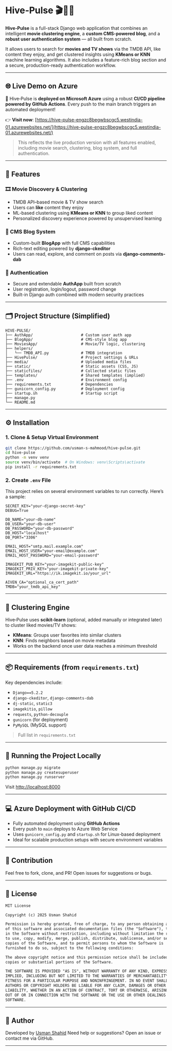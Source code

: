 
# Hive‑Pulse 🎬🧠📰

**Hive‑Pulse** is a full-stack Django web application that combines an intelligent **movie clustering engine**, a **custom CMS-powered blog**, and a **robust user authentication system** — all built from scratch.

It allows users to search for **movies and TV shows** via the TMDB API, like content they enjoy, and get clustered insights using **KMeans or KNN** machine learning algorithms. It also includes a feature-rich blog section and a secure, production-ready authentication workflow.

---

## 🌐 Live Demo on Azure

🚀 Hive‑Pulse is **deployed on Microsoft Azure** using a robust **CI/CD pipeline powered by GitHub Actions**. Every push to the main branch triggers an automated deployment!

👉 **Visit now**: [https://hive-pulse-engzc8begwbscgc5.westindia-01.azurewebsites.net/](https://hive-pulse-engzc8begwbscgc5.westindia-01.azurewebsites.net/)

> This reflects the live production version with all features enabled, including movie search, clustering, blog system, and full authentication.

---

## 🧩 Features

### 🎞️ Movie Discovery & Clustering

* TMDB API–based movie & TV show search
* Users can **like** content they enjoy
* ML-based clustering using **KMeans or KNN** to group liked content
* Personalized discovery experience powered by unsupervised learning

### 📰 CMS Blog System

* Custom-built **BlogApp** with full CMS capabilities
* Rich-text editing powered by **django-ckeditor**
* Users can read, explore, and comment on posts via **django-comments-dab**

### 🔐 Authentication

* Secure and extendable **AuthApp** built from scratch
* User registration, login/logout, password change
* Built-in Django auth combined with modern security practices

---

## 🗂️ Project Structure (Simplified)

```
HIVE-PULSE/
├── AuthApp/                     # Custom user auth app
├── BlogApp/                     # CMS-style blog app
├── MoviesApp/                   # Movie/TV logic, clustering
├── helpers/
│   └── TMDB_API.py              # TMDB integration
├── HivePulse/                   # Project settings & URLs
├── media/                       # Uploaded media files
├── static/                      # Static assets (CSS, JS)
├── staticfiles/                 # Collected static files
├── templates/                   # Shared templates (implied)
├── .env                         # Environment config
├── requirements.txt             # Dependencies
├── gunicorn_config.py           # Deployment config
├── startup.sh                   # Startup script
├── manage.py
└── README.md
```

---

## ⚙️ Installation

### 1. Clone & Setup Virtual Environment

```bash
git clone https://github.com/usman-s-mahmood/hive-pulse.git
cd hive-pulse
python -m venv venv
source venv/bin/activate  # On Windows: venv\Scripts\activate
pip install -r requirements.txt
```

### 2. Create `.env` File

This project relies on several environment variables to run correctly. Here’s a sample:

```
SECRET_KEY="your-django-secret-key"
DEBUG=True

DB_NAME="your-db-name"
DB_USER="your-db-user"
DB_PASSWORD="your-db-password"
DB_HOST="localhost"
DB_PORT="3306"

EMAIL_HOST="smtp.mail.example.com"
EMAIL_HOST_USER="your-email@example.com"
EMAIL_HOST_PASSWORD="your-email-password"

IMAGEKIT_PUB_KEY="your-imagekit-public-key"
IMAGEKIT_PRIV_KEY="your-imagekit-private-key"
IMAGEKIT_URL="https://ik.imagekit.io/your_url"

AIVEN_CA="optional_ca_cert_path"
TMDB="your_tmdb_api_key"
```

---

## 🧠 Clustering Engine

Hive‑Pulse uses **scikit-learn** (optional, added manually or integrated later) to cluster liked movies/TV shows:

* **KMeans**: Groups user favorites into similar clusters
* **KNN**: Finds neighbors based on movie metadata
* Works on the backend once user data reaches a minimum threshold

---

## 📦 Requirements (from `requirements.txt`)

Key dependencies include:

* `Django==5.2.2`
* `django-ckeditor`, `django-comments-dab`
* `dj-static`, `static3`
* `imagekitio`, `pillow`
* `requests`, `python-decouple`
* `gunicorn` (for deployment)
* `PyMySQL` (MySQL support)

> Full list in `requirements.txt`

---

## 🧪 Running the Project Locally

```bash
python manage.py migrate
python manage.py createsuperuser
python manage.py runserver
```

Visit [http://localhost:8000](http://localhost:8000)

---

## 💻 Azure Deployment with GitHub CI/CD

* Fully automated deployment using **GitHub Actions**
* Every push to `main` deploys to Azure Web Service
* Uses `gunicorn_config.py` and `startup.sh` for Linux-based deployment
* Ideal for scalable production setups with secure environment variables

---

## 🙌 Contribution

Feel free to fork, clone, and PR! Open issues for suggestions or bugs.

---

## 📄 License

```txt
MIT License

Copyright (c) 2025 Usman Shahid

Permission is hereby granted, free of charge, to any person obtaining a copy
of this software and associated documentation files (the "Software"), to deal
in the Software without restriction, including without limitation the rights
to use, copy, modify, merge, publish, distribute, sublicense, and/or sell
copies of the Software, and to permit persons to whom the Software is
furnished to do so, subject to the following conditions:

The above copyright notice and this permission notice shall be included in all
copies or substantial portions of the Software.

THE SOFTWARE IS PROVIDED "AS IS", WITHOUT WARRANTY OF ANY KIND, EXPRESS OR
IMPLIED, INCLUDING BUT NOT LIMITED TO THE WARRANTIES OF MERCHANTABILITY,
FITNESS FOR A PARTICULAR PURPOSE AND NONINFRINGEMENT. IN NO EVENT SHALL THE
AUTHORS OR COPYRIGHT HOLDERS BE LIABLE FOR ANY CLAIM, DAMAGES OR OTHER
LIABILITY, WHETHER IN AN ACTION OF CONTRACT, TORT OR OTHERWISE, ARISING FROM,
OUT OF OR IN CONNECTION WITH THE SOFTWARE OR THE USE OR OTHER DEALINGS IN THE
SOFTWARE.
```

---

## 👤 Author

Developed by [Usman Shahid](https://github.com/usman-s-mahmood)
Need help or suggestions? Open an issue or contact me via GitHub.

---


